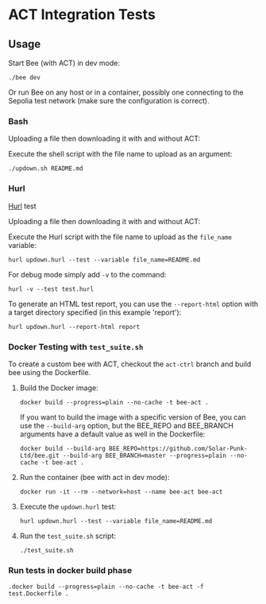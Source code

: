 # ACT Integration Tests

## Usage

Start Bee (with ACT) in dev mode:

```shell
./bee dev 
```

Or run Bee on any host or in a container, possibly one connecting to the Sepolia test network (make sure the
configuration is correct).

### Bash

Uploading a file then downloading it with and without ACT:

Execute the shell script with the file name to upload as an argument:

```shell
./updown.sh README.md
```

### Hurl

[Hurl](https://hurl.dev) test

Uploading a file then downloading it with and without ACT:

Execute the Hurl script with the file name to upload as the `file_name` variable:

```shell
hurl updown.hurl --test --variable file_name=README.md
```

For debug mode simply add `-v` to the command:

```shell
hurl -v --test test.hurl
```

To generate an HTML test report, you can use the `--report-html` option with a target directory specified (in this
example 'report'):

```shell
hurl updown.hurl --report-html report
```

### Docker Testing with `test_suite.sh`

To create a custom bee with ACT, checkout the `act-ctrl` branch and build bee using the Dockerfile.

1. Build the Docker image:

    ```shell
    docker build --progress=plain --no-cache -t bee-act .
    ```

   If you want to build the image with a specific version of Bee, you can use the `--build-arg` option, but the BEE_REPO and BEE_BRANCH arguments have a default value as well in the Dockerfile:
   ```shell
   docker build --build-arg BEE_REPO=https://github.com/Solar-Punk-Ltd/bee.git --build-arg BEE_BRANCH=master --progress=plain --no-cache -t bee-act .
   ```

2. Run the container (bee with act in dev mode):

    ```shell
    docker run -it --rm --network=host --name bee-act bee-act
    ```

3. Execute the `updown.hurl` test:

    ```shell
    hurl updown.hurl --test --variable file_name=README.md
    ```

4. Run the `test_suite.sh` script:

    ```shell
    ./test_suite.sh
    ```

### Run tests in docker build phase

```shell
.docker build --progress=plain --no-cache -t bee-act -f test.Dockerfile .
```

